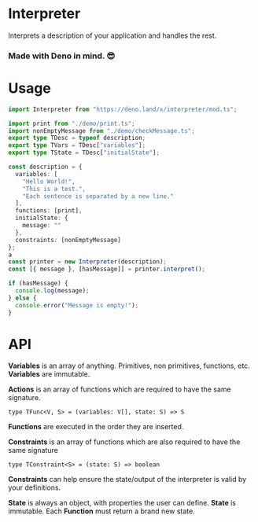 # Interpreter

Interprets a description of your application and handles the rest.

### Made with Deno in mind. 😎

# Usage

```typescript
import Interpreter from "https://deno.land/x/interpreter/mod.ts";

import print from "./demo/print.ts";
import nonEmptyMessage from "./demo/checkMessage.ts";
export type TDesc = typeof description;
export type TVars = TDesc["variables"];
export type TState = TDesc["initialState"];

const description = {
  variables: [
    "Hello World!",
    "This is a test.",
    "Each sentence is separated by a new line."
  ],
  functions: [print],
  initialState: {
    message: ""
  },
  constraints: [nonEmptyMessage]
};
a
const printer = new Interpreter(description);
const [{ message }, [hasMessage]] = printer.interpret();

if (hasMessage) {
  console.log(message);
} else {
  console.error("Message is empty!");
}
```

# API

**Variables** is an array of anything. Primitives, non primitives, functions, etc. **Variables** are immutable.

**Actions** is an array of functions which are required to have the same signature.

```
type TFunc<V, S> = (variables: V[], state: S) => S
```

**Functions** are executed in the order they are inserted.

**Constraints** is an array of functions which are also required to have the same signature

```
type TConstraint<S> = (state: S) => boolean
```

**Constraints** can help ensure the state/output of the interpreter is valid by your definitions.

**State** is always an object, with properties the user can define. **State** is immutable. Each **Function** must return a brand new state.
